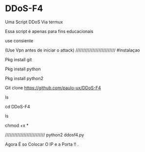 # DDoS-F4
Uma Script DDoS Via termux

Essa script é apenas para fins educacionais

use consiente

(Use Vpn antes de iniciar o attack)
//////////////////////////
#Instalaçao

Pkg install git

Pkg install python

Pkg install python2 

Git clone https://github.com/paulo-ux/DDoS-F4

ls

cd DDoS-F4

ls

chmod +x *

//////////////////////////
python2 ddosf4.py


Agora É so Colocar O IP e a Porta !!
.
